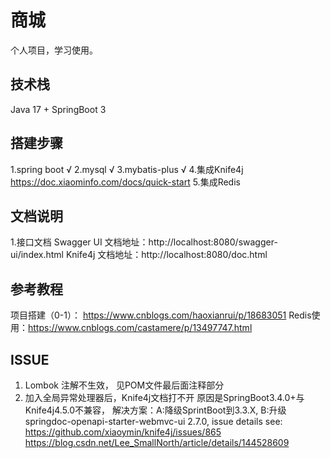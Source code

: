 # 商城
个人项目，学习使用。

## 技术栈

Java 17 + SpringBoot 3
## 搭建步骤
1.spring boot  √
2.mysql  √
3.mybatis-plus  √
4.集成Knife4j https://doc.xiaominfo.com/docs/quick-start
5.集成Redis

## 文档说明
1.接口文档
Swagger UI 文档地址：http://localhost:8080/swagger-ui/index.html
Knife4j 文档地址：http://localhost:8080/doc.html


## 参考教程
项目搭建（0-1）： https://www.cnblogs.com/haoxianrui/p/18683051
Redis使用：https://www.cnblogs.com/castamere/p/13497747.html

## ISSUE
1. Lombok 注解不生效， 见POM文件最后面注释部分
2. 加入全局异常处理器后，Knife4j文档打不开 原因是SpringBoot3.4.0+与Knife4j4.5.0不兼容，
解决方案：A:降级SprintBoot到3.3.X, B:升级springdoc-openapi-starter-webmvc-ui 2.7.0, 
issue details see:
https://github.com/xiaoymin/knife4j/issues/865
https://blog.csdn.net/Lee_SmallNorth/article/details/144528609